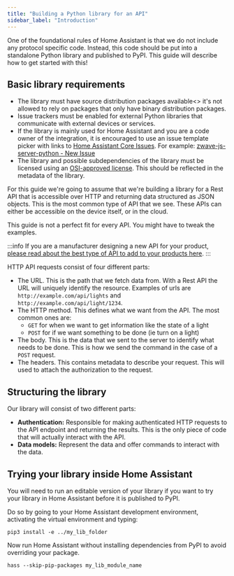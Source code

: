 ```yaml
---
title: "Building a Python library for an API"
sidebar_label: "Introduction"
---
```


One of the foundational rules of Home Assistant is that we do not include any protocol specific code. Instead, this code should be put into a standalone Python library and published to PyPI. This guide will describe how to get started with this!

## Basic library requirements
- The library must have source distribution packages available<> it's not allowed to rely on packages that only have binary distribution packages.
- Issue trackers must be enabled for external Python libraries that communicate with external devices or services.
- If the library is mainly used for Home Assistant and you are a code owner of the integration, it is encouraged to use an issue template picker with links to [Home Assistant Core Issues](https://github.com/home-assistant/core/issues). For example: [zwave-js-server-python - New Issue](https://github.com/home-assistant-libs/zwave-js-server-python/issues/new/choose)
- The library and possible subdependencies of the library must be licensed using an [OSI-approved license](https://opensource.org/license). This should be reflected in the metadata of the library.


For this guide we're going to assume that we're building a library for a Rest API that is accessible over HTTP and returning data structured as JSON objects. This is the most common type of API that we see. These APIs can either be accessible on the device itself, or in the cloud.

This guide is not a perfect fit for every API. You might have to tweak the examples.

:::info
If you are a manufacturer designing a new API for your product, [please read about the best type of API to add to your products here](https://www.home-assistant.io/blog/2016/02/12/classifying-the-internet-of-things/#local-device-pushing-new-state).
:::

HTTP API requests consist of four different parts:

- The URL. This is the path that we fetch data from. With a Rest API the URL will uniquely identify the resource. Examples of urls are `http://example.com/api/lights` and `http://example.com/api/light/1234`.
- The HTTP method. This defines what we want from the API. The most common ones are:
  - `GET` for when we want to get information like the state of a light
  - `POST` for if we want something to be done (ie turn on a light)
- The body. This is the data that we sent to the server to identify what needs to be done. This is how we send the command in the case of a `POST` request.
- The headers. This contains metadata to describe your request. This will used to attach the authorization to the request.

## Structuring the library

Our library will consist of two different parts:

- **Authentication:** Responsible for making authenticated HTTP requests to the API endpoint and returning the results. This is the only piece of code that will actually interact with the API.
- **Data models:** Represent the data and offer commands to interact with the data.

## Trying your library inside Home Assistant

You will need to run an editable version of your library if you want to try your library in Home Assistant before it is published to PyPI.

Do so by going to your Home Assistant development environment, activating the virtual environment and typing:

```shell
pip3 install -e ../my_lib_folder
```

Now run Home Assistant without installing dependencies from PyPI to avoid overriding your package.

```shell
hass --skip-pip-packages my_lib_module_name
```
